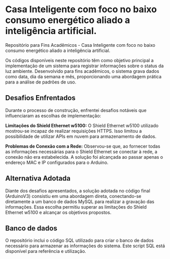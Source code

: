 # Casa Inteligente com foco no baixo consumo energético aliado a inteligência artificial.
 Repositório para Fins Acadêmicos - Casa Inteligente com foco no baixo consumo energético aliado a inteligência artificial.

Os códigos disponíveis neste repositório têm como objetivo principal a implementação de um sistema para registrar informações sobre o status da luz ambiente. Desenvolvido para fins acadêmicos, o sistema grava dados como data, dia da semana e mês, proporcionando uma abordagem prática para a análise de padrões de uso.

## Desafios Enfrentados
Durante o processo de construção, enfrentei desafios notáveis que influenciaram as escolhas de implementação:

**Limitações do Shield Ethernet w5100:**
O Shield Ethernet w5100 utilizado mostrou-se incapaz de realizar requisições HTTPS. Isso limitou a possibilidade de utilizar APIs em nuvem para armazenamento de dados.

**Problemas de Conexão com a Rede:**
Observou-se que, ao fornecer todas as informações necessárias para o Shield Ethernet se conectar à rede, a conexão não era estabelecida. A solução foi alcançada ao passar apenas o endereço MAC e IP configurados para o Arduino.

## Alternativa Adotada
Diante dos desafios apresentados, a solução adotada no código final (ArduinoV3) consistiu em uma abordagem direta, conectando-se diretamente a um banco de dados MySQL para realizar a gravação das informações. Essa escolha permitiu superar as limitações do Shield Ethernet w5100 e alcançar os objetivos propostos.

## Banco de dados
O repositório inclui o código SQL utilizado para criar o banco de dados necessário para armazenar as informações do sistema. Este script SQL está disponível para referência e utilização.
